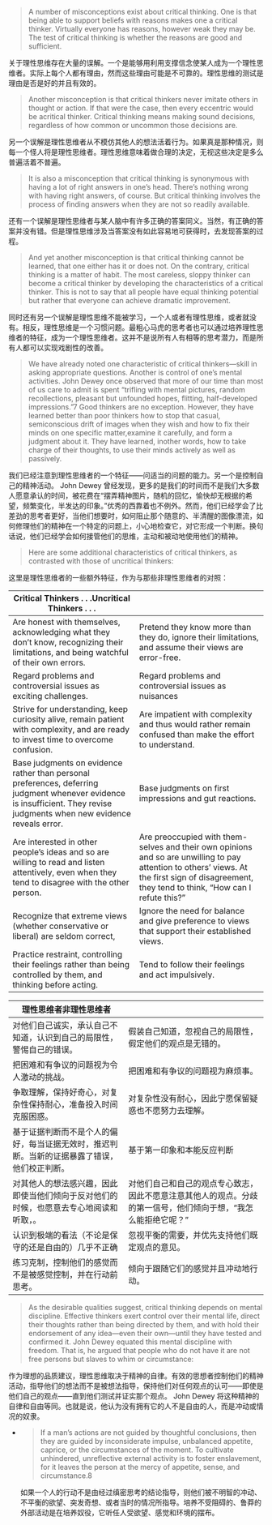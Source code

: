 > A number of misconceptions exist about critical thinking. One is that being able to support beliefs with reasons makes one a critical thinker. Virtually everyone has reasons, however weak they may be. The test of critical thinking is whether the reasons are good and sufficient.

关于理性思维存在大量的误解。一个是能够用利用支撑信念使某人成为一个理性思维者。实际上每个人都有理由，然而这些理由可能是不可靠的。理性思维的测试是理由是否是好的并且有效的。

> Another misconception is that critical thinkers never imitate others in thought or action. If that were the case, then every eccentric would be acritical thinker. Critical thinking means making sound decisions, regardless of how common or uncommon those decisions are.

另一个误解是理性思维者从不模仿其他人的想法活着行为。如果真是那种情况，则每一个怪人将是理性思维者。理性思维意味着做合理的决定，无视这些决定是多么普遍活着不普遍。

> It is also a misconception that critical thinking is synonymous with having a lot of right answers in one’s head. There’s nothing wrong with having right answers, of course. But critical thinking involves the process of finding answers when they are not so readily available.

还有一个误解是理性思维者与某人脑中有许多正确的答案同义。当然，有正确的答案并没有错。但是理性思维涉及当答案没有如此容易地可获得时，去发现答案的过程。

> And yet another misconception is that critical thinking cannot be learned, that one either has it or does not. On the contrary, critical thinking is a matter of habit. The most careless, sloppy thinker can become a critical thinker by developing the characteristics of a critical thinker. This is not to say that all people have equal thinking potential but rather that everyone can achieve dramatic improvement.

同时还有另一个误解是理性思维不能被学习，一个人或者有理性思维，或者就没有。相反，理性思维是一个习惯问题。最粗心马虎的思考者也可以通过培养理性思维者的特征，成为一个理性思维者。这并不是说所有人有相等的思考潜力，而是所有人都可以实现戏剧性的改善。

> We have already noted one characteristic of critical thinkers—skill in asking appropriate questions. Another is control of one’s mental activities. John Dewey once observed that more of our time than most of us care to admit is spent “trifling with mental pictures, random recollections, pleasant but unfounded hopes, flitting, half-developed impressions.”7 Good thinkers are no exception. However, they have learned better than poor thinkers how to stop that casual, semiconscious drift of images when they wish and how to fix their minds on one specific matter,examine it carefully, and form a judgment about it. They have learned, inother words, how to take charge of their thoughts, to use their minds actively as well as passively.

我们已经注意到理性思维者的一个特征——问适当的问题的能力。另一个是控制自己的精神活动。 John Dewey 曾经发现，更多的是我们的时间而不是我们大多数人愿意承认的时间，被花费在“摆弄精神图片，随机的回忆，愉快却无根据的希望，频繁变化，半发达的印象。”优秀的西靠着也不例外。然而，他们已经学会了比差劲的思考者更好，当他们想要时，如何阻止那个随意的、半清醒的图像漂流，如何修理他们的精神在一个特定的问题上，小心地检查它，对它形成一个判断。换句话说，他们已经学会如何接管他们的思维，主动和被动地使用他们的精神。

> Here are some additional characteristics of critical thinkers, as contrasted with those of uncritical thinkers:

这里是理性思维者的一些额外特征，作为与那些非理性思维者的对照：

| **Critical Thinkers . . .Uncritical Thinkers . . .** |  |
| --- | --- |
| Are honest with themselves, acknowledging what they don’t know, recognizing their limitations, and being watchful of their own errors. | Pretend they know more than they do, ignore their limitations, and assume their views are error-free. |
| Regard problems and controversial issues as exciting challenges. | Regard problems and controversial issues as nuisances |
| Strive for understanding, keep curiosity alive, remain patient with complexity, and are ready to invest time to overcome confusion. | Are impatient with complexity and thus would rather remain confused than make the effort to understand. |
| Base judgments on evidence rather than personal preferences, deferring judgment whenever evidence is insufficient. They revise judgments when new evidence reveals error. | Base judgments on first impressions and gut reactions. |
| Are interested in other people’s ideas and so are willing to read and listen attentively, even when they tend to disagree with the other person. | Are preoccupied with them- selves and their own opinions and so are unwilling to pay attention to others’ views. At the first sign of disagreement, they tend to think, “How can I refute this?” |
| Recognize that extreme views \(whether conservative or liberal\) are seldom correct, | Ignore the need for balance and give preference to views that support their established views. |
| Practice restraint, controlling their feelings rather than being controlled by them, and thinking before acting. | Tend to follow their feelings and act impulsively. |



| **理性思维者非理性思维者** |  |
| --- | --- |
| 对他们自己诚实，承认自己不知道，认识到自己的局限性，警惕自己的错误。 | 假装自己知道，忽视自己的局限性，假定他们的观点是无错的。 |
| 把困难和有争议的问题视为令人激动的挑战。 | 把困难和有争议的问题视为麻烦事。 |
| 争取理解，保持好奇心，对复杂性保持耐心，准备投入时间克服困惑。 | 对复杂性没有耐心，因此宁愿保留疑惑也不愿努力去理解。 |
| 基于证据判断而不是个人的偏好，每当证据无效时，推迟判断。当新的证据暴露了错误，他们校正判断。 | 基于第一印象和本能反应判断 |
| 对其他人的想法感兴趣，因此即使当他们倾向于反对他们的时候，也愿意去专心地阅读和听取，。 | 对他们自己和自己的观点专心致志，因此不愿意注意其他人的观点。分歧的第一信号，他们倾向于想，“我怎么能拒绝它呢？” |
| 认识到极端的看法（不论是保守的还是自由的）几乎不正确 | 忽视平衡的需要，并优先支持他们既定观点的意见。 |
| 练习克制，控制他们的感觉而不是被感觉控制，并在行动前思考。 | 倾向于跟随它们的感觉并且冲动地行动。 |

> As the desirable qualities suggest, critical thinking depends on mental discipline. Effective thinkers exert control over their mental life, direct their thoughts rather than being directed by them, and with hold their endorsement of any idea—even their own—until they have tested and confirmed it. John Dewey equated this mental discipline with freedom. That is, he argued that people who do not have it are not free persons but slaves to whim or circumstance:

作为理想的品质建议，理性思维取决于精神的自律。有效的思想者控制他们的精神活动，指导他们的想法而不是被想法指导，保持他们对任何观点的认可——即使是他们自己的观点——直到他们测试并证实那个观点。 John Dewey 将这种精神的自律和自由等同。也就是说，他认为没有拥有它的人不是自由的人，而是冲动或情况的奴隶。

* > If a man’s actions are not guided by thoughtful conclusions, then they are guided by inconsiderate impulse, unbalanced appetite, caprice, or the circumstances of the moment. To cultivate unhindered, unreflective external activity is to foster enslavement, for it leaves the person at the mercy of appetite, sense, and circumstance.8

  如果一个人的行动不是由经过缜密思考的结论指导，则他们被不明智的冲动、不平衡的欲望、突发奇想、或者当时的情况所指导。培养不受阻碍的、鲁莽的外部活动是在培养奴役，它听任人受欲望、感觉和环境的摆布。


